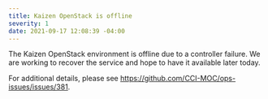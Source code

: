 ```yaml
---
title: Kaizen OpenStack is offline
severity: 1
date: 2021-09-17 12:08:39 -04:00
---
```


The Kaizen OpenStack environment is offline due to a controller
failure. We are working to recover the service and hope to have it
available later today.

For additional details, please see
<https://github.com/CCI-MOC/ops-issues/issues/381>.
